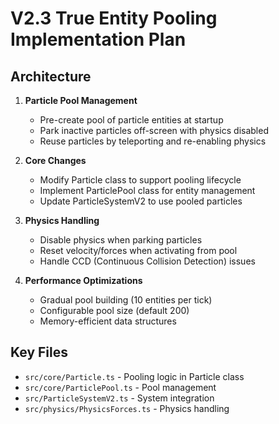 # V2.3 True Entity Pooling Implementation Plan

## Architecture
1. **Particle Pool Management**
   - Pre-create pool of particle entities at startup
   - Park inactive particles off-screen with physics disabled
   - Reuse particles by teleporting and re-enabling physics

2. **Core Changes**
   - Modify Particle class to support pooling lifecycle
   - Implement ParticlePool class for entity management
   - Update ParticleSystemV2 to use pooled particles

3. **Physics Handling**
   - Disable physics when parking particles
   - Reset velocity/forces when activating from pool
   - Handle CCD (Continuous Collision Detection) issues

4. **Performance Optimizations**
   - Gradual pool building (10 entities per tick)
   - Configurable pool size (default 200)
   - Memory-efficient data structures

## Key Files
- `src/core/Particle.ts` - Pooling logic in Particle class
- `src/core/ParticlePool.ts` - Pool management
- `src/ParticleSystemV2.ts` - System integration
- `src/physics/PhysicsForces.ts` - Physics handling